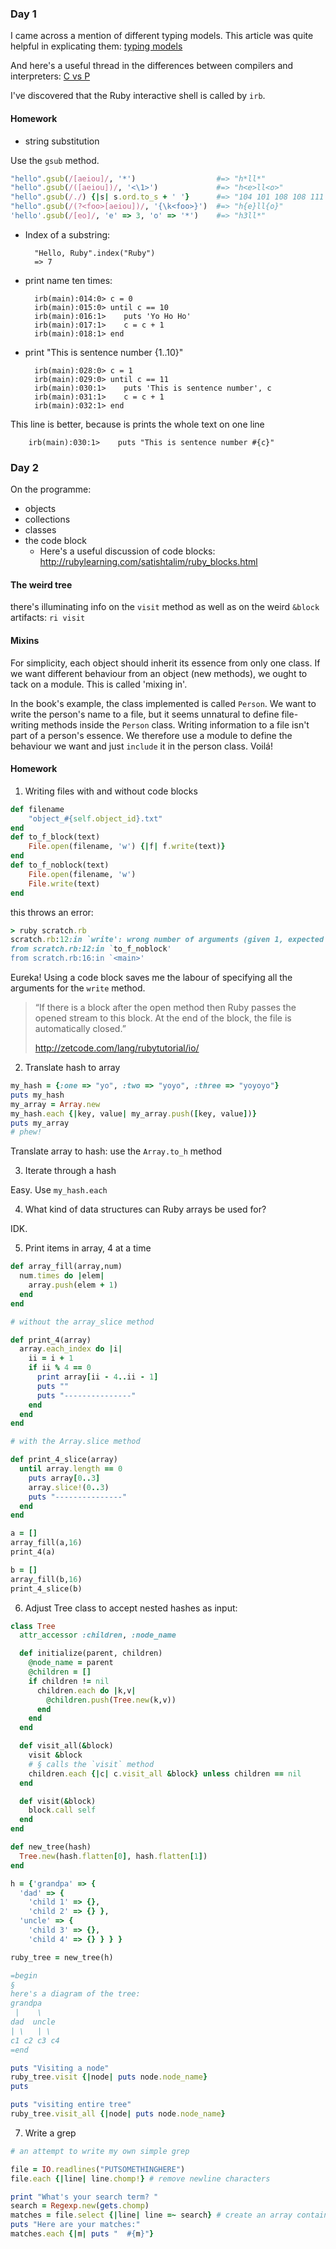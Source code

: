 ### Day 1

I came across a mention of different typing models. This article was quite helpful in explicating them:
[typing models](http://www.sitepoint.com/typing-versus-dynamic-typing/)

And here's a useful thread in the differences between compilers and interpreters: [C vs P](http://stackoverflow.com/questions/3265357/compiled-vs-interpreted-languages)

I've discovered that the Ruby interactive shell is called by `irb`.

#### Homework

- string substitution

Use the `gsub` method.

```ruby
"hello".gsub(/[aeiou]/, '*')                  #=> "h*ll*"
"hello".gsub(/([aeiou])/, '<\1>')             #=> "h<e>ll<o>"
"hello".gsub(/./) {|s| s.ord.to_s + ' '}      #=> "104 101 108 108 111 "
"hello".gsub(/(?<foo>[aeiou])/, '{\k<foo>}')  #=> "h{e}ll{o}"
'hello'.gsub(/[eo]/, 'e' => 3, 'o' => '*')    #=> "h3ll*"
```

- Index of a substring:

        "Hello, Ruby".index("Ruby")
        => 7

- print name ten times:

        irb(main):014:0> c = 0
        irb(main):015:0> until c == 10
        irb(main):016:1>    puts 'Yo Ho Ho'
        irb(main):017:1>    c = c + 1
        irb(main):018:1> end

- print "This is sentence number {1..10}"

        irb(main):028:0> c = 1
        irb(main):029:0> until c == 11
        irb(main):030:1>    puts 'This is sentence number', c
        irb(main):031:1>    c = c + 1
        irb(main):032:1> end

This line is better, because is prints the whole text on one line

        irb(main):030:1>    puts "This is sentence number #{c}"

### Day 2

On the programme:

- objects
- collections
- classes
- the code block
  - Here's a useful discussion of code blocks: http://rubylearning.com/satishtalim/ruby_blocks.html

#### The weird tree

there's illuminating info on the `visit` method as well as on the weird `&block` artifacts: `ri visit`

#### Mixins

For simplicity, each object should inherit its essence from only one class. If we want different behaviour from an object (new methods), we ought to tack on a module. This is called 'mixing in'.

In the book's example, the class implemented is called `Person`. We want to write the person's name to a file, but it seems unnatural to define file-writing methods inside the `Person` class. Writing information to a file isn't part of a person's essence. We therefore use a module to define the behaviour we want and just `include` it in the person class. Voilá!

#### Homework

1. Writing files with and without code blocks

```ruby
def filename
    "object_#{self.object_id}.txt"
end
def to_f_block(text)
    File.open(filename, 'w') {|f| f.write(text)}
end
def to_f_noblock(text)
    File.open(filename, 'w')
    File.write(text)
end
```

this throws an error:

```ruby
> ruby scratch.rb
scratch.rb:12:in `write': wrong number of arguments (given 1, expected 2..3) (ArgumentError)
from scratch.rb:12:in `to_f_noblock'
from scratch.rb:16:in `<main>'
```

Eureka! Using a code block saves me the labour of specifying all the arguments for the `write` method.

> “If there is a block after the open method then Ruby passes the opened stream to this block. At the end of the block, the file is automatically closed.”
>
> http://zetcode.com/lang/rubytutorial/io/

2. Translate hash to array

```ruby
my_hash = {:one => "yo", :two => "yoyo", :three => "yoyoyo"}
puts my_hash
my_array = Array.new
my_hash.each {|key, value| my_array.push([key, value])}
puts my_array
# phew!
```

Translate array to hash: use the `Array.to_h` method

3. Iterate through a hash

Easy. Use `my_hash.each`

4. What kind of data structures can Ruby arrays be used for?

IDK.

5. Print items in array, 4 at a time

```ruby
def array_fill(array,num)
  num.times do |elem|
    array.push(elem + 1)
  end
end

# without the array_slice method

def print_4(array)
  array.each_index do |i|
    ii = i + 1
    if ii % 4 == 0
      print array[ii - 4..ii - 1]
      puts ""
      puts "---------------"
    end
  end
end

# with the Array.slice method

def print_4_slice(array)
  until array.length == 0
    puts array[0..3]
    array.slice!(0..3)
    puts "---------------"
  end
end

a = []
array_fill(a,16)
print_4(a)

b = []
array_fill(b,16)
print_4_slice(b)
```

6. Adjust Tree class to accept nested hashes as input:

```ruby
class Tree
  attr_accessor :children, :node_name

  def initialize(parent, children)
    @node_name = parent
    @children = []
    if children != nil
      children.each do |k,v|
        @children.push(Tree.new(k,v))
      end
    end
  end

  def visit_all(&block)
    visit &block
    # § calls the `visit` method
    children.each {|c| c.visit_all &block} unless children == nil
  end

  def visit(&block)
    block.call self
  end
end

def new_tree(hash)
  Tree.new(hash.flatten[0], hash.flatten[1])
end

h = {'grandpa' => {
  'dad' => {
    'child 1' => {},
    'child 2' => {} },
  'uncle' => {
    'child 3' => {},
    'child 4' => {} } } }

ruby_tree = new_tree(h)

=begin
§
here's a diagram of the tree:
grandpa
 |    \
dad  uncle
| \   | \
c1 c2 c3 c4
=end

puts "Visiting a node"
ruby_tree.visit {|node| puts node.node_name}
puts

puts "visiting entire tree"
ruby_tree.visit_all {|node| puts node.node_name}
```

7. Write a grep

```ruby
# an attempt to write my own simple grep

file = IO.readlines("PUTSOMETHINGHERE")
file.each {|line| line.chomp!} # remove newline characters

print "What's your search term? "
search = Regexp.new(gets.chomp)
matches = file.select {|line| line =~ search} # create an array containing matches
puts "Here are your matches:"
matches.each {|m| puts "  #{m}"}
```

